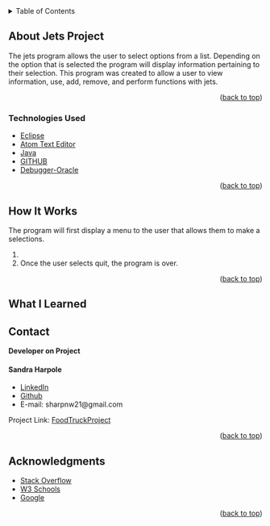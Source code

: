 
<!-- PROJECT LOGO -->

<!-- TABLE OF CONTENTS -->

<details>
  <summary>Table of Contents</summary>
  <ul>
    <li>
      <a href="#about-the-project">About Jets Project</a>
  </ul>
      <ul>
        <li><a href="#technologies-used">Technologies Used</a></li>
      </ul>
    </li>
  <ul>
    <li><a href="#howitworks">How It Works</a></li>
  </ul>  
  <ul>
    <li><a href="#contact">Contact</a></li>
  </ul>

  <ul>
    <li><a href="#acknowledgments">Acknowledgments</a></li>
    </ul>

</details>

<!-- ABOUT THE PROJECT -->

## About Jets Project


<p>
The jets program allows the user to select options from a list. Depending on the option that is selected the program will display information pertaining to their selection. This program was created to 
allow a user to view information, use, add, remove, and perform functions with jets. 
 </p>



<p align="right">(<a href="#top">back to top</a>)</p>

### Technologies Used

-   [Eclipse](https://spring.io/tools)
-   [Atom Text Editor](https://atom.io/)
-   [Java](https://www.java.com/en/)
-   [GITHUB](https://github.com)
-   [Debugger-Oracle](https://docs.oracle.com/javase/7/docs/technotes/tools/windows/jdb.html)  

<p align="right">(<a href="#top">back to top</a>)</p>

## How It Works



<p>
The program will first display a menu to the user that allows them to make a selections. 
</P>
<ol>


<li>


<li>
Once the user selects quit, the  program is over. 

</li>

</ol>
<p align="right">(<a href="#top">back to top</a>)</p>

## What I Learned
<p>

</p>



## Contact

<strong>Developer on Project</strong>

<h4>Sandra Harpole</h4>
<ul>
<li>
<a href="https://www.linkedin.com/in/sandra-harpole/">
LinkedIn
</a>
</li>
<li><a href="https://github.com/SandraLeAnn">Github</a></li>
<li> E-mail: sharpnw21@gmail.com </li>
</ul>


Project Link: [FoodTruckProject](https://github.com/SandraLeAnn/FoodTruckProject/tree/main/src/com/skilldistillery/foodtruck)

<p align="right">(<a href="#top">back to top</a>)</p>

<!-- ACKNOWLEDGMENTS -->

## Acknowledgments


-   [Stack Overflow](https://stackoverflow.com/)
-   [W3 Schools](https://www.w3schools.com/)
-   [Google](https://www.google.com/)
<p align="right">(<a href="#top">back to top</a>)</p>